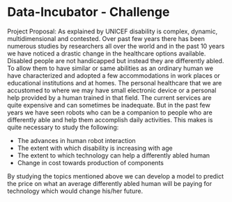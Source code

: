 # Data-Incubator - Challenge
Project Proposal:
As explained by UNICEF disability is complex, dynamic, multidimensional and contested. Over past few years there has been numerous studies by researchers all over the world and in the past 10 years we have noticed a drastic change in the healthcare options available. Disabled people are not handicapped but instead they are differently abled. To allow them to have similar or same abilities as an ordinary human we have characterized and adopted a few accommodations in work places or educational institutions and at homes. The personal healthcare that we are accustomed to where we may have small electronic device or a personal help provided by a human trained in that field. The current services are quite expensive and can sometimes be inadequate. But in the past few years we have seen robots who can be a companion to people who are differently able and help them accomplish daily activities. This makes is quite necessary to study the following:

-	The advances in human robot interaction 
-	The extent with which disability is increasing with age
-	The extent to which technology can help a differently abled human
-	Change in cost towards production of components

By studying the topics mentioned above we can develop a model to predict the price on what an average differently abled human will be paying for technology which would change his/her future.
